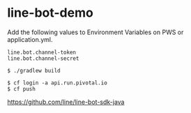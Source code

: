 # line-bot-demo

Add the following values to Environment Variables on PWS or application.yml.  
```
line.bot.channel-token 
line.bot.channel-secret
```

```
$ ./gradlew build 

$ cf login -a api.run.pivotal.io
$ cf push
```

https://github.com/line/line-bot-sdk-java
